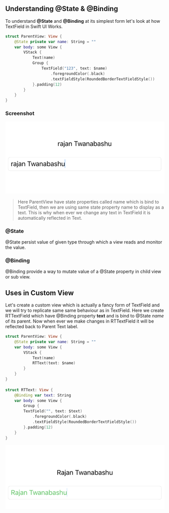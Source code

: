 
## Understanding @State & @Binding

To understand **@State** and **@Binding** at its simplest form let's look at how TextField in Swift UI Works. 

```swift
struct ParentView: View {
    @State private var name: String = ""
    var body: some View {
        VStack {
            Text(name)
            Group {
                TextField("123", text: $name)
                    .foregroundColor(.black)
                    .textFieldStyle(RoundedBorderTextFieldStyle())
            }.padding(12)
        }
    }
}
```
### Screenshot

![](state.binding.png)

> Here ParentView have state properties called name which is bind to TextField, then we are using same state property name to display as a text. This is why when ever we change any text in TextField it is automatically reflected in Text.


### @State
@State persist value of given type through which a view reads and monitor the value.

### @Binding 
@Binding provide a way to mutate value of a @State property in  child view or sub view.


## Uses in Custom View

Let's create a custom view which is actually a fancy form of TextField and we will try to replicate same same behaviour as in TextField. Here we create RTTextField which have @Binding property **text** and is bind to @State *name*  of its parent.  Now when ever we make changes in RTTextField it will be reflected back to Parent Text label.


```swift
struct ParentView: View {
    @State private var name: String = ""
    var body: some View {
        VStack {
            Text(name)
            RTText(text: $name)
        }
    }
}

struct RTText: View {
    @Binding var text: String
    var body: some View {
        Group {
        TextField("", text: $text)
            .foregroundColor(.black)
            .textFieldStyle(RoundedBorderTextFieldStyle())
        }.padding(12)
    }
}

```
![](state.binding.2.png)
